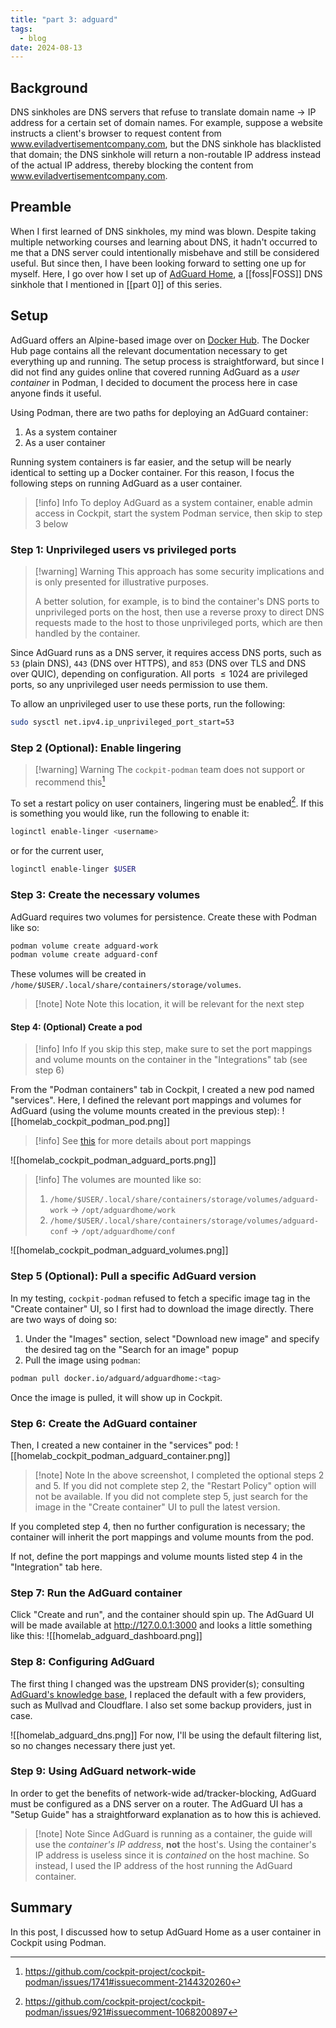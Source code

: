 ```yaml
---
title: "part 3: adguard"
tags:
  - blog
date: 2024-08-13
---
```

## Background
DNS sinkholes are DNS servers that refuse to translate domain name -> IP address for a certain set of domain names. For example, suppose a website instructs a client's browser to request content from www.eviladvertisementcompany.com, but the DNS sinkhole has blacklisted that domain; the DNS sinkhole will return a non-routable IP address instead of the actual IP address, thereby blocking the content from www.eviladvertisementcompany.com.
## Preamble
When I first learned of DNS sinkholes, my mind was blown. Despite taking multiple networking courses and learning about DNS, it hadn't occurred to me that a DNS server could intentionally misbehave and still be considered useful. But since then, I have been looking forward to setting one up for myself. Here, I go over how I set up of [AdGuard Home](https://adguard.com/en/adguard-home/overview.html), a [[foss|FOSS]] DNS sinkhole that I mentioned in [[part 0]] of this series.
## Setup
AdGuard offers an Alpine-based image over on [Docker Hub](https://hub.docker.com/r/adguard/adguardhome). The Docker Hub page contains all the relevant documentation necessary to get everything up and running. The setup process is straightforward, but since I did not find any guides online that covered running AdGuard as a *user container* in Podman, I decided to document the process here in case anyone finds it useful.

Using Podman, there are two paths for deploying an AdGuard container:
1. As a system container
2. As a user container

Running system containers is far easier, and the setup will be nearly identical to setting up a Docker container. For this reason, I focus the following steps on running AdGuard as a user container. 

> [!info] Info
> To deploy AdGuard as a system container, enable admin access in Cockpit, start the system Podman service, then skip to step 3 below
### Step 1: Unprivileged users vs privileged ports

> [!warning] Warning
> This approach has some security implications and is only presented for illustrative purposes. 
> 
> A better solution, for example, is to bind the container's DNS ports to unprivileged ports on the host, then use a reverse proxy to direct DNS requests made to the host to those unprivileged ports, which are then handled by the container.

Since AdGuard runs as a DNS server, it requires access DNS ports, such as `53` (plain DNS), `443` (DNS over HTTPS), and `853` (DNS over TLS and DNS over QUIC), depending on configuration. All ports $\leq 1024$ are privileged ports, so any unprivileged user needs permission to use them.

To allow an unprivileged user to use these ports, run the following:
```bash
sudo sysctl net.ipv4.ip_unprivileged_port_start=53
```
### Step 2 (Optional): Enable lingering

> [!warning] Warning
> The `cockpit-podman` team does not support or recommend this[^2]

To set a restart policy on user containers, lingering must be enabled[^1]. If this is something you would like, run the following to enable it:

```bash
loginctl enable-linger <username>
```

or for the current user, 
```bash
loginctl enable-linger $USER
```
### Step 3: Create the necessary volumes
AdGuard requires two volumes for persistence. Create these with Podman like so:
```bash
podman volume create adguard-work
podman volume create adguard-conf
```

These volumes will be created in `/home/$USER/.local/share/containers/storage/volumes`.

> [!note] Note
> Note this location, it will be relevant for the next step
#### Step 4: (Optional) Create a pod
> [!info] Info
> If you skip this step, make sure to set the port mappings and volume mounts on the container in the "Integrations" tab (see step 6)

From the "Podman containers" tab in Cockpit, I created a new pod named "services". Here, I defined the relevant port mappings and volumes for AdGuard (using the volume mounts created in the previous step):
![[homelab_cockpit_podman_pod.png]]
> [!info]
> See [this](https://github.com/AdguardTeam/AdGuardHome/wiki/Docker#create-and-run-the-container) for more details about port mappings

![[homelab_cockpit_podman_adguard_ports.png]]
> [!info]
> The volumes are mounted like so:
> 1. `/home/$USER/.local/share/containers/storage/volumes/adguard-work`  -> `/opt/adguardhome/work`
> 2. `/home/$USER/.local/share/containers/storage/volumes/adguard-conf`  -> `/opt/adguardhome/conf`

![[homelab_cockpit_podman_adguard_volumes.png]]
### Step 5 (Optional): Pull a specific AdGuard version
In my testing, `cockpit-podman` refused to fetch a specific image tag in the "Create container" UI, so I first had to download the image directly. There are two ways of doing so:
1. Under the "Images" section, select "Download new image" and specify the desired tag on the "Search for an image" popup
2. Pull the image using `podman`:

```bash
podman pull docker.io/adguard/adguardhome:<tag>
```

Once the image is pulled, it will show up in Cockpit.
### Step 6: Create the AdGuard container
Then, I created a new container in the "services" pod:
![[homelab_cockpit_podman_adguard_container.png]]
> [!note] Note
> In the above screenshot, I completed the optional steps 2 and 5. If you did not complete step 2, the "Restart Policy" option will not be available. If you did not complete step 5, just search for the image in the "Create container" UI to pull the latest version.

If you completed step 4, then no further configuration is necessary; the container will inherit the port mappings and volume mounts from the pod. 

If not, define the port mappings and volume mounts listed step 4 in the "Integration" tab here.
### Step 7: Run the AdGuard container
Click "Create and run", and the container should spin up. The AdGuard UI will be made available at http://127.0.0.1:3000 and looks a little something like this:
![[homelab_adguard_dashboard.png]]
### Step 8: Configuring AdGuard
The first thing I changed was the upstream DNS provider(s); consulting [AdGuard's knowledge base](https://adguard-dns.io/kb/general/dns-providers/), I replaced the default with a few providers, such as Mullvad and Cloudflare. I also set some backup providers, just in case. 

![[homelab_adguard_dns.png]]
For now, I'll be using the default filtering list, so no changes necessary there just yet.
### Step 9: Using AdGuard network-wide
In order to get the benefits of network-wide ad/tracker-blocking, AdGuard must be configured as a DNS server on a router. The AdGuard UI has a "Setup Guide" has a straightforward explanation as to how this is achieved. 

> [!note] Note
> Since AdGuard is running as a container, the guide will use the *container's IP address*, **not** the host's. Using the container's IP address is useless since it is *contained* on the host machine. So instead, I used the IP address of the host running the AdGuard container.
## Summary
In this post, I discussed how to setup AdGuard Home as a user container in Cockpit using Podman. 

[^1]: https://github.com/cockpit-project/cockpit-podman/issues/921#issuecomment-1068200897
[^2]: https://github.com/cockpit-project/cockpit-podman/issues/1741#issuecomment-2144320260